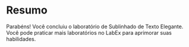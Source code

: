 # Resumo

Parabéns! Você concluiu o laboratório de Sublinhado de Texto Elegante. Você pode praticar mais laboratórios no LabEx para aprimorar suas habilidades.
